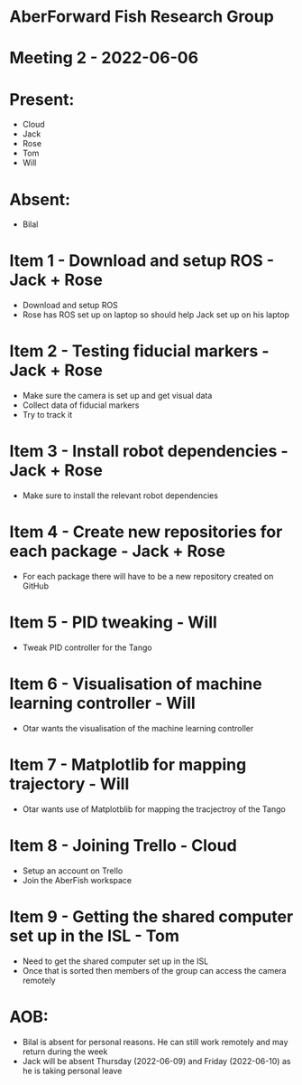 # AberForward Fish Research Group 

# Meeting 2 - 2022-06-06

# Present:
* Cloud
* Jack
* Rose
* Tom
* Will

# Absent:
* Bilal

# Item 1 - Download and setup ROS - Jack + Rose
* Download and setup ROS
* Rose has ROS set up on laptop so should help Jack set up on his laptop

# Item 2 - Testing fiducial markers - Jack + Rose
* Make sure the camera is set up and get visual data
* Collect data of fiducial markers 
* Try to track it

# Item 3 - Install robot dependencies - Jack + Rose
* Make sure to install the relevant robot dependencies

# Item 4 - Create new repositories for each package - Jack + Rose
* For each package there will have to be a new repository created on GitHub

# Item 5 - PID tweaking - Will
* Tweak PID controller for the Tango

# Item 6 - Visualisation of machine learning controller - Will
* Otar wants the visualisation of the machine learning controller

# Item 7 - Matplotlib for mapping trajectory - Will
* Otar wants use of Matplotblib for mapping the tracjectroy of the Tango

# Item 8 - Joining Trello - Cloud
* Setup an account on Trello
* Join the AberFish workspace 

# Item 9 - Getting the shared computer set up in the ISL - Tom
* Need to get the shared computer set up in the ISL
* Once that is sorted then members of the group can access the camera remotely

# AOB:
* Bilal is absent for personal reasons. He can still work remotely and may return during the week 
* Jack will be absent Thursday (2022-06-09) and Friday (2022-06-10) as he is taking personal leave
